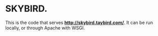 # SKYBIRD.
This is the code that serves **http://skybird.taybird.com/**. It
can be run locally, or through Apache with WSGI.
